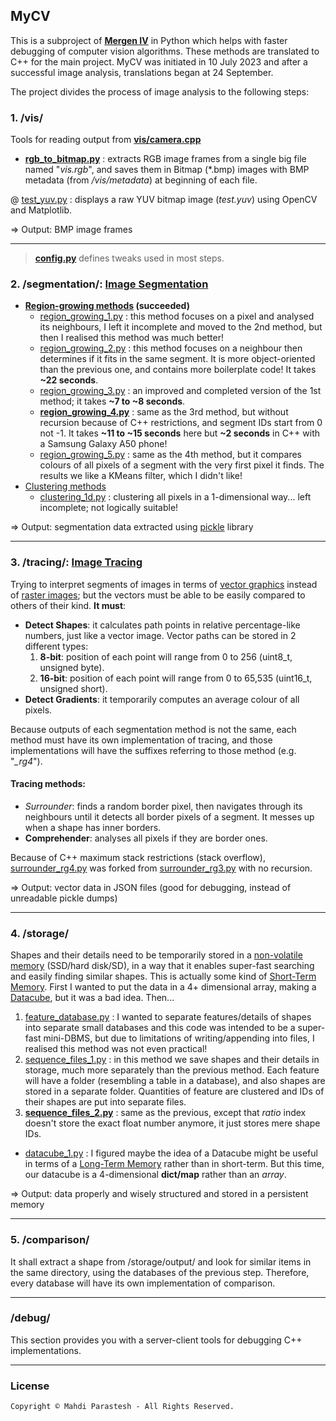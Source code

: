 ## MyCV

This is a subproject of [**Mergen IV**](https://github.com/fulcrum6378/mergen_android)
in Python which helps with faster debugging of computer vision algorithms.
These methods are translated to C++ for the main project.
MyCV was initiated in 10 July 2023 and after a successful image analysis, translations began at 24 September.

The project divides the process of image analysis to the following steps:

### 1. /vis/

Tools for reading output from [**vis/camera.cpp**](
https://github.com/fulcrum6378/mergen_android/blob/master/cpp/vis/camera.cpp)

- [**rgb_to_bitmap.py**](vis/rgb_to_bitmap.py) : extracts RGB image frames from a single big file named "*vis.rgb*",
  and saves them in Bitmap (*.bmp) images with BMP metadata (from */vis/metadata*) at beginning of each file.

@ [test_yuv.py](vis/test_yuv.py) : displays a raw YUV bitmap image (*test.yuv*) using OpenCV and Matplotlib.

=> Output: BMP image frames

***

> [**config.py**](config.py) defines tweaks used in most steps.

### 2. /segmentation/: [Image Segmentation](https://en.wikipedia.org/wiki/Image_segmentation)

- **[Region-growing methods](https://en.wikipedia.org/wiki/Region_growing) (succeeded)**
    - [region_growing_1.py](segmentation/region_growing_1.py) : this method focuses on a pixel and analysed its
      neighbours, I left it incomplete and moved to the 2nd method, but then I realised this method was much better!
    - [region_growing_2.py](segmentation/region_growing_2.py) : this method focuses on a neighbour then determines
      if it fits in the same segment. It is more object-oriented than the previous one, and contains more boilerplate
      code! It takes **~22 seconds**.
    - [region_growing_3.py](segmentation/region_growing_3.py) : an improved and completed version of the 1st method;
      it takes **~7 to ~8 seconds**.
    - [**region_growing_4.py**](segmentation/region_growing_4.py) : same as the 3rd method, but without recursion
      because of C++ restrictions, and segment IDs start from 0 not -1. It takes **~11 to ~15 seconds** here
      but **~2 seconds** in C++ with a Samsung Galaxy A50 phone!
    - [region_growing_5.py](segmentation/region_growing_5.py) : same as the 4th method, but it compares colours of all
      pixels of a segment with the very first pixel it finds. The results we like a KMeans filter, which I didn't like!
- [Clustering methods](https://en.wikipedia.org/wiki/Cluster_analysis)
    - [clustering_1d.py](segmentation/clustering_1d.py) : clustering all pixels in a 1-dimensional way...
      left incomplete; not logically suitable!

=> Output: segmentation data extracted using [pickle](https://docs.python.org/3/library/pickle.html) library

***

### 3. /tracing/: [Image Tracing](https://en.wikipedia.org/wiki/Image_tracing)

Trying to interpret segments of images in terms of [vector graphics](https://en.wikipedia.org/wiki/Vector_graphics)
instead of [raster images](https://en.wikipedia.org/wiki/Raster_graphics); but the vectors must be able to be easily
compared to others of their kind. **It must**:

- **Detect Shapes**: it calculates path points in relative percentage-like numbers, just like a vector image.
  Vector paths can be stored in 2 different types:
    1. **8-bit**: position of each point will range from 0 to 256 (uint8_t, unsigned byte).
    2. **16-bit**: position of each point will range from 0 to 65,535 (uint16_t, unsigned short).
- **Detect Gradients**: it temporarily computes an average colour of all pixels.

Because outputs of each segmentation method is not the same, each method must have its own implementation of tracing,
and those implementations will have the suffixes referring to those method (e.g. "*_rg4*").

#### Tracing methods:

- *Surrounder*: finds a random border pixel, then navigates through its neighbours until it detects all border
  pixels of a segment. It messes up when a shape has inner borders.
- **Comprehender**: analyses all pixels if they are border ones.

Because of C++ maximum stack restrictions (stack overflow), [surrounder_rg4.py](tracing/surrounder_rg4.py)
was forked from [surrounder_rg3.py](tracing/surrounder_rg3.py) with no recursion.

=> Output: vector data in JSON files (good for debugging, instead of unreadable pickle dumps)

***

### 4. /storage/

Shapes and their details need to be temporarily stored in a [non-volatile memory](
https://en.wikipedia.org/wiki/Non-volatile_memory) (SSD/hard disk/SD), in a way that it enables super-fast searching
and easily finding similar shapes. This is actually some kind of [Short-Term Memory](
https://en.wikipedia.org/wiki/Short-term_memory). First I wanted to put the data in a 4+ dimensional array, making a
[Datacube](https://en.wikipedia.org/wiki/Data_cube), but it was a bad idea. Then...

1. [feature_database.py](storage/feature_database.py) : I wanted to separate features/details of shapes into separate
   small databases and this code was intended to be a super-fast mini-DBMS, but due to limitations of writing/appending
   into files, I realised this method was not even practical!
2. [sequence_files_1.py](storage/sequence_files_1.py) : in this method we save shapes and their details in storage,
   much more separately than the previous method. Each feature will have a folder (resembling a table in a database),
   and also shapes are stored in a separate folder. Quantities of feature are clustered and IDs of their shapes are
   put into separate files.
3. [**sequence_files_2.py**](storage/sequence_files_2.py) : same as the previous, except that *ratio* index doesn't
   store the exact float number anymore, it just stores mere shape IDs.

- [datacube_1.py](storage/datacube_1.py) : I figured maybe the idea of a Datacube might be useful in terms of a
  [Long-Term Memory](https://en.wikipedia.org/wiki/Long-term_memory) rather than in short-term. But this time,
  our datacube is a 4-dimensional **dict/map** rather than an *array*.

=> Output: data properly and wisely structured and stored in a persistent memory

***

### 5. /comparison/

It shall extract a shape from /storage/output/ and look for similar items in the same directory,
using the databases of the previous step.
Therefore, every database will have its own implementation of comparison.

***

### /debug/

This section provides you with a server-client tools for debugging C++ implementations.

***

### License

```
Copyright © Mahdi Parastesh - All Rights Reserved.
```
